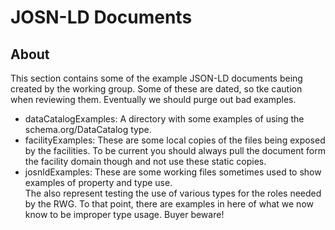 # JOSN-LD Documents

## About
This section contains some of the example JSON-LD documents being created by the 
working group.  Some of these are dated, so tke caution when reviewing them.  Eventually 
we should purge out bad examples.

* dataCatalogExamples: A directory with some examples of using the schema.org/DataCatalog type.
* facilityExamples: These are some local copies of the files being exposed by the facilities.  To be 
current you should always pull the document form the facility domain though and not use these static copies.
* josnldExamples: These are some working files sometimes used to show examples of property and type use.  
The also represent testing the use of various types for the roles needed by the RWG.  To that point, there are examples in here of what we now know to be improper type usage.  Buyer beware! 